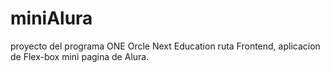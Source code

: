 # miniAlura
proyecto del programa ONE Orcle Next Education  ruta Frontend, aplicacion de Flex-box mini pagina de Alura.
